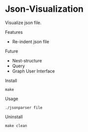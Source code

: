 Json-Visualization
==================

Visualize json file.

Features

* Re-indent json file


Future

* Nest-structure
* Query
* Graph User Interface

Install

```
make
```

Usage

```
./jsonparser file
```

Uninstall

```
make clean
```
